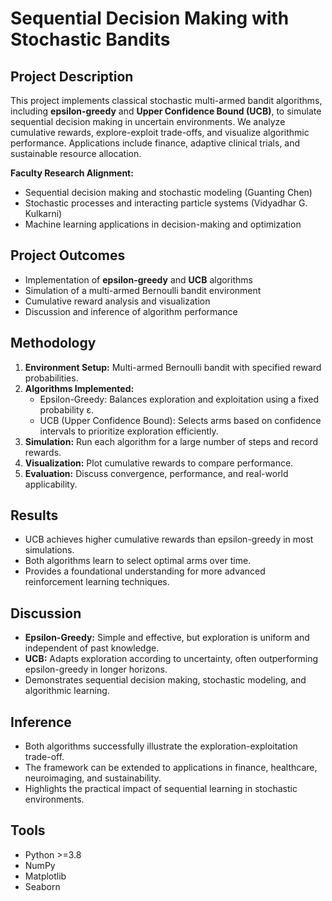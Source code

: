 # Sequential Decision Making with Stochastic Bandits

## Project Description
This project implements classical stochastic multi-armed bandit algorithms, including **epsilon-greedy** and **Upper Confidence Bound (UCB)**, to simulate sequential decision making in uncertain environments. We analyze cumulative rewards, explore-exploit trade-offs, and visualize algorithmic performance. Applications include finance, adaptive clinical trials, and sustainable resource allocation.

**Faculty Research Alignment:**  
- Sequential decision making and stochastic modeling (Guanting Chen)  
- Stochastic processes and interacting particle systems (Vidyadhar G. Kulkarni)  
- Machine learning applications in decision-making and optimization  

## Project Outcomes
- Implementation of **epsilon-greedy** and **UCB** algorithms
- Simulation of a multi-armed Bernoulli bandit environment
- Cumulative reward analysis and visualization
- Discussion and inference of algorithm performance

## Methodology
1. **Environment Setup:** Multi-armed Bernoulli bandit with specified reward probabilities.
2. **Algorithms Implemented:**
   - Epsilon-Greedy: Balances exploration and exploitation using a fixed probability ε.
   - UCB (Upper Confidence Bound): Selects arms based on confidence intervals to prioritize exploration efficiently.
3. **Simulation:** Run each algorithm for a large number of steps and record rewards.
4. **Visualization:** Plot cumulative rewards to compare performance.
5. **Evaluation:** Discuss convergence, performance, and real-world applicability.

## Results
- UCB achieves higher cumulative rewards than epsilon-greedy in most simulations.
- Both algorithms learn to select optimal arms over time.
- Provides a foundational understanding for more advanced reinforcement learning techniques.

## Discussion
- **Epsilon-Greedy:** Simple and effective, but exploration is uniform and independent of past knowledge.
- **UCB:** Adapts exploration according to uncertainty, often outperforming epsilon-greedy in longer horizons.
- Demonstrates sequential decision making, stochastic modeling, and algorithmic learning.

## Inference
- Both algorithms successfully illustrate the exploration-exploitation trade-off.
- The framework can be extended to applications in finance, healthcare, neuroimaging, and sustainability.
- Highlights the practical impact of sequential learning in stochastic environments.

## Tools
- Python >=3.8  
- NumPy  
- Matplotlib  
- Seaborn  
